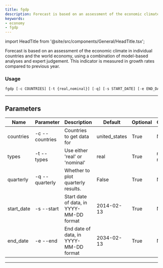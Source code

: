 ```yaml
---
title: fgdp
description: Forecast is based on an assessment of the economic climate in individual countries and the world economy, using a combination of model-based analyses and expert judgement
keywords:
- economy
- fgdp
---
```


import HeadTitle from '@site/src/components/General/HeadTitle.tsx';

<HeadTitle title="economy /fgdp - Reference | OpenBB Terminal Docs" />

Forecast is based on an assessment of the economic climate in individual countries and the world economy, using a combination of model-based analyses and expert judgement. This indicator is measured in growth rates compared to previous year.

### Usage

```python wordwrap
fgdp [-c COUNTRIES] [-t {real,nominal}] [-q] [-s START_DATE] [-e END_DATE]
```

---

## Parameters

| Name | Parameter | Description | Default | Optional | Choices |
| ---- | --------- | ----------- | ------- | -------- | ------- |
| countries | -c  --countries | Countries to get data for | united_states | True | None |
| types | -t  --types | Use either 'real' or 'nominal' | real | True | real, nominal |
| quarterly | -q  --quarterly | Whether to plot quarterly results. | False | True | None |
| start_date | -s  --start | Start date of data, in YYYY-MM-DD format | 2014-02-13 | True | None |
| end_date | -e  --end | End date of data, in YYYY-MM-DD format | 2034-02-13 | True | None |

---

